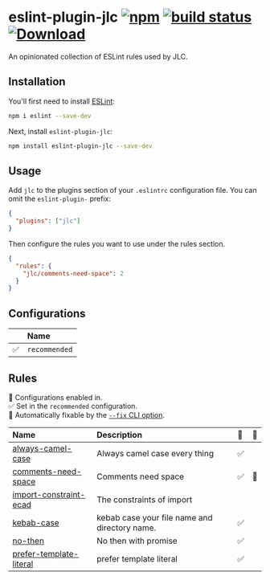 # eslint-plugin-jlc [![npm](https://img.shields.io/npm/v/eslint-plugin-jlc.svg)](https://www.npmjs.com/package/eslint-plugin-jlc) [![build status](https://github.com/zengxiaoluan/eslint-plugin-jlc/actions/workflows/node.js.yml/badge.svg?branch=main)](https://github.com/zengxiaoluan/eslint-plugin-jlc/actions/workflows/node.js.yml) [![Download](https://img.shields.io/npm/dm/eslint-plugin-jlc)](https://www.npmjs.com/package/eslint-plugin-jlc)

An opinionated collection of ESLint rules used by JLC.

## Installation

You'll first need to install [ESLint](https://eslint.org/):

```sh
npm i eslint --save-dev
```

Next, install `eslint-plugin-jlc`:

```sh
npm install eslint-plugin-jlc --save-dev
```

## Usage

Add `jlc` to the plugins section of your `.eslintrc` configuration file. You can omit the `eslint-plugin-` prefix:

```json
{
  "plugins": ["jlc"]
}
```

Then configure the rules you want to use under the rules section.

```json
{
  "rules": {
    "jlc/comments-need-space": 2
  }
}
```

## Configurations

<!-- begin auto-generated configs list -->

|    | Name          |
| :- | :------------ |
| ✅  | `recommended` |

<!-- end auto-generated configs list -->

## Rules

<!-- begin auto-generated rules list -->

💼 Configurations enabled in.\
✅ Set in the `recommended` configuration.\
🔧 Automatically fixable by the [`--fix` CLI option](https://eslint.org/docs/user-guide/command-line-interface#--fix).

| Name                                                             | Description                                   | 💼 | 🔧 |
| :--------------------------------------------------------------- | :-------------------------------------------- | :- | :- |
| [always-camel-case](docs/rules/always-camel-case.md)             | Always camel case every thing                 | ✅  |    |
| [comments-need-space](docs/rules/comments-need-space.md)         | Comments need space                           | ✅  | 🔧 |
| [import-constraint-ecad](docs/rules/import-constraint-ecad.md)   | The constraints of import                     |    |    |
| [kebab-case](docs/rules/kebab-case.md)                           | kebab case your file name and directory name. | ✅  |    |
| [no-then](docs/rules/no-then.md)                                 | No then with promise                          | ✅  |    |
| [prefer-template-literal](docs/rules/prefer-template-literal.md) | prefer template literal                       | ✅  |    |

<!-- end auto-generated rules list -->
